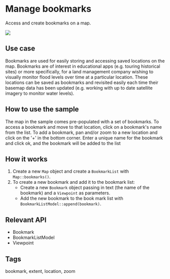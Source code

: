 # Manage bookmarks

Access and create bookmarks on a map.

![](screenshot.png)

## Use case

Bookmarks are used for easily storing and accessing saved locations on the map. Bookmarks are of interest in educational apps (e.g. touring historical sites) or more specifically, for a land management company wishing to visually monitor flood levels over time at a particular location. These locations can be saved as bookmarks and revisited easily each time their basemap data has been updated (e.g. working with up to date satellite imagery to monitor water levels).

## How to use the sample

The map in the sample comes pre-populated with a set of bookmarks. To access a bookmark and move to that location, click on a bookmark's name from the list. To add a bookmark, pan and/or zoom to a new location and click on the '+' in the bottom corner. Enter a unique name for the bookmark and click ok, and the bookmark will be added to the list

## How it works

1. Create a new `Map` object and create a `BookmarkList` with `Map::bookmarks()`.
2. To create a new bookmark and add it to the bookmark list:
    * Create a new `Bookmark` object passing in text (the name of the bookmark) and a `Viewpoint` as parameters.
    * Add the new bookmark to the book mark list with `BookmarkListModel::append(bookmark)`.

## Relevant API

* Bookmark
* BookmarkListModel
* Viewpoint

## Tags

bookmark, extent, location, zoom
